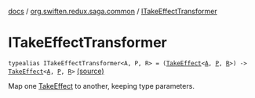 [docs](../index.md) / [org.swiften.redux.saga.common](index.md) / [ITakeEffectTransformer](./-i-take-effect-transformer.md)

# ITakeEffectTransformer

`typealias ITakeEffectTransformer<A, P, R> = (`[`TakeEffect`](-take-effect/index.md)`<`[`A`](-i-take-effect-transformer.md#A)`, `[`P`](-i-take-effect-transformer.md#P)`, `[`R`](-i-take-effect-transformer.md#R)`>) -> `[`TakeEffect`](-take-effect/index.md)`<`[`A`](-i-take-effect-transformer.md#A)`, `[`P`](-i-take-effect-transformer.md#P)`, `[`R`](-i-take-effect-transformer.md#R)`>` [(source)](https://github.com/protoman92/KotlinRedux/tree/master/common/common-saga/src/main/kotlin/org/swiften/redux/saga/common/CommonSaga.kt#L29)

Map one [TakeEffect](-take-effect/index.md) to another, keeping type parameters.

